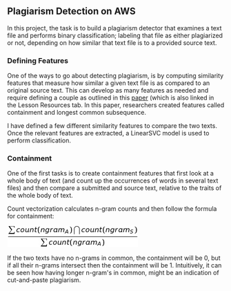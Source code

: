 ## Plagiarism Detection on AWS

In this project, the task is to build a plagiarism detector that examines a text file and performs binary classification; labeling that file as either plagiarized or not, depending on how similar that text file is to a provided source text.

### Defining Features
One of the ways to go about detecting plagiarism, is by computing similarity features that measure how similar a given text file is as compared to an original source text. This can develop as many features as needed and require defining a couple as outlined in this [paper](https://s3.amazonaws.com/video.udacity-data.com/topher/2019/January/5c412841_developing-a-corpus-of-plagiarised-short-answers/developing-a-corpus-of-plagiarised-short-answers.pdf) (which is also linked in the Lesson Resources tab. In this paper, researchers created features called containment and longest common subsequence.

I have defined a few different similarity features to compare the two texts. Once the relevant features are extracted, a LinearSVC model is used to perform classification.

### Containment

One of the first tasks is to create containment features that first look at a whole body of text (and count up the occurrences of words in several text files) and then compare a submitted and source text, relative to the traits of the whole body of text.

Count vectorization calculates n-gram counts and then follow the formula for containment:

![containment formula](Tex2Img_1602260180.jpg)


If the two texts have no n-grams in common, the containment will be 0, but if all their n-grams intersect then the containment will be 1. Intuitively, it can be seen how having longer n-gram's in common, might be an indication of cut-and-paste plagiarism.






